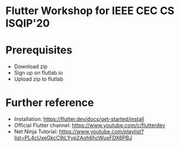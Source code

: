 # Flutter Workshop for IEEE CEC CS ISQIP'20

# Prerequisites

- Download zip
- Sign up on flutlab.io
- Upload zip to flutlab

# Further reference

- Installation: https://flutter.dev/docs/get-started/install
- Official Flutter channel: https://www.youtube.com/c/flutterdev
- Net Ninja Tutorial: https://www.youtube.com/playlist?list=PL4cUxeGkcC9jLYyp2Aoh6hcWuxFDX6PBJ
